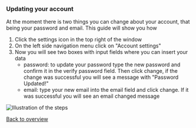 ### Updating your account
At the moment there is two things you can change about your account, that being your password and email. This guide will show you how

1. Click the settings icon in the top right of the window
2. On the left side navigation menu click on "Account settings"
3. Now you will see two boxes with input fields where you can insert your data 
   - password: to update your password type the new password and confirm it in the verify password field. Then click change, if the change was successful you will see a message with "Password Updated!"
   - email: type your new email into the email field and click change. If it was successful you will see an email changed message

![Illustration of the steps](/help-img/account1.png)

[Back to overview](/help/index)
